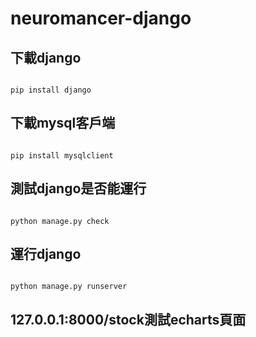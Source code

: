 # neuromancer-django


## 下載django 
```shell

pip install django

```

## 下載mysql客戶端
```shell

pip install mysqlclient

```

## 測試django是否能運行
```shell

python manage.py check

```

## 運行django
```shell

python manage.py runserver

```
## 127.0.0.1:8000/stock測試echarts頁面